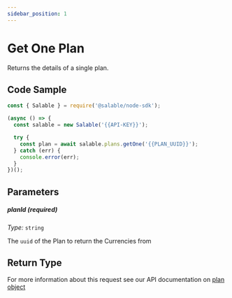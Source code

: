 ```yaml
---
sidebar_position: 1
---
```


# Get One Plan

Returns the details of a single plan.

## Code Sample

```typescript
const { Salable } = require('@salable/node-sdk');

(async () => {
  const salable = new Salable('{{API-KEY}}');

  try {
    const plan = await salable.plans.getOne('{{PLAN_UUID}}');
  } catch (err) {
    console.error(err);
  }
})();
```

## Parameters

##### planId (_required_)

_Type:_ `string`

The `uuid` of the Plan to return the Currencies from

## Return Type

For more information about this request see our API documentation on [plan object](https://docs.salable.app/api#tag/Plans/operation/getPlanByUuid)
